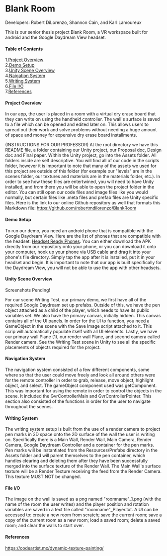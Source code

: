 # Blank Room 

Developers: Robert DiLorenzo, Shannon Cain, and Karl Lamoureux

This is  our senior thesis project Blank Room, a VR workspace built for android and the Google Daydream View headset. 

#### Table of Contents
1.[Project Overview](#project-overview)<br>
2.[Demo Setup](#demo-setup)<br>
3.[Unity Scene Overview](#scene-overview)<br>
4.[Naigation System](#navigation-system)<br>
5.[Writing System](#writing-system)<br>
6.[File I/O](#file-io)<br>
7.[References](#references)<br>

<a name="project-overview"></a>
#### Project Overview
In our app, the user is placed in a room with a virtual dry erase board that they can write on using the handheld controller. The wall's surface is saved to a file which can be opened and edited later on. This allows users to spread out their work and solve problems without needing a huge amount of space and money for expensive dry erase board installments. 

(INSTRUCTIONS FOR OUR PROFESSOR)
At the root directory we have this README file, a folder containing our Unity project, our Proposal doc, Design doc and Final paper. Within the Unity project, go into the Assets folder. All folders inside are self descriptive. You will find all of our code in the scripts folder, however it is important to note that many of the assets we used for this project are outside of this folder (for example our "levels" are in the scenes folder, our textures and materials are in the materials folder, etc.). In order to see how these files are entertwined, you will need to have Unity installed, and from there you will be able to open the project folder in the editor. You can still open our code files and image files like you would normally, but certain files like .meta files and prefab files are Unity specific files. Here is the link to our online Github repository as well that formats this Markdown file: https://github.com/robertmdilorenzo/BlankRoom

<a name="demo-setup"></a>
#### Demo Setup
To run our demo, you need an android phone that is compatible with the Google Daydream View. Here are the list of phones that are compatible with the headset: [Headset Ready Phones](https://vr.google.com/daydream/smartphonevr/phones/). You can either download the APK directly from our repository onto your phone, or you can download it onto your computer, hook up your phone via USB cable and drag it into your phone's file directory. Simply tap the app after it is installed, put it in your headset and begin. It is important to note that our app is built specifically for the Daydream View, you will not be able to use the app with other headsets. 

<a name="scene-overview"></a>
#### Unity Scene Overview
Screenshots Pending!

For our scene Writing Test, our primary demo, we first have all of the required Google Daydream set up prefabs. Outside of this, we have the pen object attached as a child of the player, which needs to have its public variables set. We also have the primary canvas, initially hidden. This canvas contains all of the UI panels. In order for the UI to function, you need a GameObject in the scene with the Save Image script attached to it. This scrip will automatically populate itself with all UI elements. Lastly, we have our primary wall Plane (1), our render wall Plane, and second camera called Render camera. See the Writing Test scene in Unity to see all the specific placements of objects required for the project. 

<a name="navigation-system"></a>
#### Navigation System
The navigation system consisted of a few different components, some where so that the user could move freely and look all around others were for the remote controller in order to grab, release, move object, highlight object, and select. The gameObject component used was getComponent. This was important for using the remote in order to control the objects in the scene. It included the GvrControllerMain and GvrControllerPointer. This section also consisted of the functions in order for the user to navigate throughout the scenes.

<a name="writing-system"></a>
#### Writing System
The writing system setup is built from the use of a render camera to project pen marks in 3D space onto the 2D surface of the wall the user is writing on. Specifically there is a Main Wall, Render Wall, Main Camera, Render Camera, Google Daydream Controller and a container for the pen marks. Pen marks will be instantiated from the Resources/Prefabs directory in the Assets folder and will parent themselves to the pen container, which handles clearing and deleting them after they have been successfully merged into the surface texture of the Render Wall. The Main Wall's surface texture will be a Render Texture receiving the feed from the Render Camera. This texture MUST NOT be changed.
 
<a name="file-io"></a>
#### File I/O
The image on the wall is saved as a png named "roomname"_1.png (with the name of the room the user writes) and the player position and rotation variables are saved in a text file called "roomname"_Player.txt. A UI can be accessed to: create a new room from scratch; save the current room; save a copy of the current room as a new room; load a saved room; delete a saved room; and clear the walls to start over.

<a name="references"></a>
#### References
https://codeartist.mx/dynamic-texture-painting/
